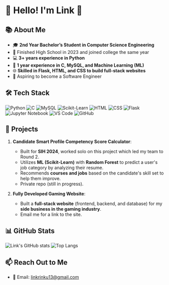 # 🌟 Hello! I'm Link 🌟

## 📚 About Me
- 🎓 **2nd Year Bachelor’s Student in Computer Science Engineering**
- 🏫 Finished High School in 2023 and joined college the same year
- 💻 **3+ years experience in Python**
- 🔧 **1 year experience in C, MySQL, and Machine Learning (ML)**
- 🌐 **Skilled in Flask, HTML, and CSS to build full-stack websites**
- 🎯 Aspiring to become a Software Engineer

## 🛠️ Tech Stack
![Python](https://img.shields.io/badge/Python-3776AB?style=for-the-badge&logo=python&logoColor=white&size=small)
![C](https://img.shields.io/badge/C-00599C?style=for-the-badge&logo=c&logoColor=white&size=small)
![MySQL](https://img.shields.io/badge/MySQL-4479A1?style=for-the-badge&logo=mysql&logoColor=white&size=small)
![Scikit-Learn](https://img.shields.io/badge/Scikit--Learn-F7931E?style=for-the-badge&logo=scikit-learn&logoColor=white&size=small)
![HTML](https://img.shields.io/badge/HTML-E34F26?style=for-the-badge&logo=html5&logoColor=white&size=small)
![CSS](https://img.shields.io/badge/CSS-1572B6?style=for-the-badge&logo=css3&logoColor=white&size=small)
![Flask](https://img.shields.io/badge/Flask-000000?style=for-the-badge&logo=flask&logoColor=white&size=small)
![Jupyter Notebook](https://img.shields.io/badge/Jupyter%20Notebook-F37626?style=for-the-badge&logo=jupyter&logoColor=white&size=small)
![VS Code](https://img.shields.io/badge/VS%20Code-007ACC?style=for-the-badge&logo=visual-studio-code&logoColor=white&size=small)
![GitHub](https://img.shields.io/badge/GitHub-181717?style=for-the-badge&logo=github&logoColor=white&size=small)

## 🚀 Projects

1. **Candidate Smart Profile Competency Score Calculator**:  
   - Built for **SIH 2024**, worked solo on this project which led my team to Round 2.
   - Utilizes **ML (Scikit-Learn)** with **Random Forest** to predict a user's job category by analyzing their resume.
   - Recommends **courses and jobs** based on the candidate's skill set to help them improve.
   - Private repo (still in progress).

2. **Fully Developed Gaming Website**:  
   - Built a **full-stack website** (frontend, backend, and database) for my **side business in the gaming industry**.
   - Email me for a link to the site.

## 📊 GitHub Stats
![Link's GitHub stats](https://github-readme-stats.vercel.app/api?username=Link-on-github&show_icons=true&theme=radical)
![Top Langs](https://github-readme-stats.vercel.app/api/top-langs/?username=Link-on-github&layout=compact)

## 📫 Reach Out to Me
- 📧 Email: linkrinku13@gmail.com
